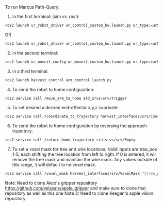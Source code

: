 To run Marcus Path-Query:

1. In the first terminal: (sim vs. real):

```bash
ros2 launch ur_robot_driver ur_control_custom_hw.launch.py ur_type:=ur5e robot_ip:=yyy.yyy.yyy.yyy use_fake_hardware:=true launch_rviz:=true
```

OR

```bash
ros2 launch ur_robot_driver ur_control_custom_hw.launch.py ur_type:=ur5e robot_ip:=169.254.174.50 launch_rviz:=true
```

2. In the second terminal:
```bash
ros2 launch ur_moveit_config ur_moveit_custom_hw.launch.py ur_type:=ur5e launch_rviz:=true
```

3. In a third terminal:
```bash
ros2 launch harvest_control arm_control.launch.py
```

4. To send the robot to home configuration:
```bash
ros2 service call /move_arm_to_home std_srvs/srv/Trigger
```

5. To set desired a desired end-effector x,y,z coorinate:
```bash
ros2 service call /coordinate_to_trajectory harvest_interfaces/srv/CoordinateToTrajectory "{coordinate: {x: 0.2, y: 0.5, z: 0.8}}"
```

6. To send the robot to home configuration by reversing the approach trajectory:
```bash
ros2 service call /return_home_trajectory std_srvs/srv/Empty 
```

7. To set a voxel mask for tree and wire locations: Valid inputs are tree_pos 1-5, each shifting the tree location from left to right. If 0 is entered, it will remove the tree mask and maintain the wire mask. Any values outside of this range, it will default to no voxel mask.
```bash
ros2 service call /voxel_mask harvest_interfaces/srv/VoxelMask "{tree_pos: 1}"
```


Note: Need to clone Alejo's gripper repository https://github.com/velasale/apple_gripper and make sure to clone that repository as well as this one
Note 2: Need to clone Keegan's apple vision repository
